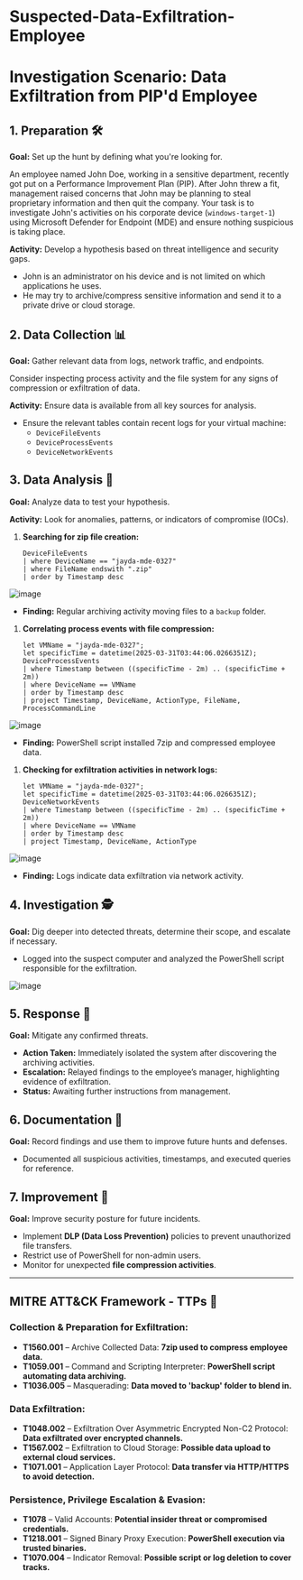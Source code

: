 # Suspected-Data-Exfiltration-Employee

# Investigation Scenario: Data Exfiltration from PIP'd Employee

## 1. Preparation 🛠️
**Goal:** Set up the hunt by defining what you're looking for.

An employee named John Doe, working in a sensitive department, recently got put on a Performance Improvement Plan (PIP). After John threw a fit, management raised concerns that John may be planning to steal proprietary information and then quit the company. Your task is to investigate John's activities on his corporate device (`windows-target-1`) using Microsoft Defender for Endpoint (MDE) and ensure nothing suspicious is taking place.

**Activity:** Develop a hypothesis based on threat intelligence and security gaps.
- John is an administrator on his device and is not limited on which applications he uses.
- He may try to archive/compress sensitive information and send it to a private drive or cloud storage.

## 2. Data Collection 📊
**Goal:** Gather relevant data from logs, network traffic, and endpoints.

Consider inspecting process activity and the file system for any signs of compression or exfiltration of data.

**Activity:** Ensure data is available from all key sources for analysis.
- Ensure the relevant tables contain recent logs for your virtual machine:
  - `DeviceFileEvents`
  - `DeviceProcessEvents`
  - `DeviceNetworkEvents`

## 3. Data Analysis 🔎
**Goal:** Analyze data to test your hypothesis.

**Activity:** Look for anomalies, patterns, or indicators of compromise (IOCs).
1. **Searching for zip file creation:**
   ```kusto
   DeviceFileEvents
   | where DeviceName == "jayda-mde-0327"
   | where FileName endswith ".zip"
   | order by Timestamp desc
   ```

![image](https://github.com/user-attachments/assets/208263b8-fbf5-43ea-a4de-0fd5f14a1d60)



   - **Finding:** Regular archiving activity moving files to a `backup` folder.

1. **Correlating process events with file compression:**
   ```kusto
   let VMName = "jayda-mde-0327";
   let specificTime = datetime(2025-03-31T03:44:06.0266351Z);
   DeviceProcessEvents
   | where Timestamp between ((specificTime - 2m) .. (specificTime + 2m))
   | where DeviceName == VMName
   | order by Timestamp desc
   | project Timestamp, DeviceName, ActionType, FileName, ProcessCommandLine
   ```

![image](https://github.com/user-attachments/assets/d49f237f-ce55-4704-a427-bb9f01221618)



   - **Finding:** PowerShell script installed 7zip and compressed employee data.

1. **Checking for exfiltration activities in network logs:**
   ```kusto
   let VMName = "jayda-mde-0327";
   let specificTime = datetime(2025-03-31T03:44:06.0266351Z);
   DeviceNetworkEvents
   | where Timestamp between ((specificTime - 2m) .. (specificTime + 2m))
   | where DeviceName == VMName
   | order by Timestamp desc
   | project Timestamp, DeviceName, ActionType
   ```

![image](https://github.com/user-attachments/assets/fb2935a6-823b-4915-8875-1eb1069038a3)



   - **Finding:** Logs indicate data exfiltration via network activity.

## 4. Investigation 🕵️
**Goal:** Dig deeper into detected threats, determine their scope, and escalate if necessary.

- Logged into the suspect computer and analyzed the PowerShell script responsible for the exfiltration.


![image](https://github.com/user-attachments/assets/5ec54f11-2bc1-45b3-b06f-3fb2ba1ce1a6)


## 5. Response 🚨
**Goal:** Mitigate any confirmed threats.

- **Action Taken:** Immediately isolated the system after discovering the archiving activities.
- **Escalation:** Relayed findings to the employee’s manager, highlighting evidence of exfiltration.
- **Status:** Awaiting further instructions from management.

## 6. Documentation 📝
**Goal:** Record findings and use them to improve future hunts and defenses.

- Documented all suspicious activities, timestamps, and executed queries for reference.

## 7. Improvement 🔄
**Goal:** Improve security posture for future incidents.

- Implement **DLP (Data Loss Prevention)** policies to prevent unauthorized file transfers.
- Restrict use of PowerShell for non-admin users.
- Monitor for unexpected **file compression activities**.

---

## MITRE ATT&CK Framework - TTPs 🏴
### **Collection & Preparation for Exfiltration:**
- **T1560.001** – Archive Collected Data: **7zip used to compress employee data.**
- **T1059.001** – Command and Scripting Interpreter: **PowerShell script automating data archiving.**
- **T1036.005** – Masquerading: **Data moved to 'backup' folder to blend in.**

### **Data Exfiltration:**
- **T1048.002** – Exfiltration Over Asymmetric Encrypted Non-C2 Protocol: **Data exfiltrated over encrypted channels.**
- **T1567.002** – Exfiltration to Cloud Storage: **Possible data upload to external cloud services.**
- **T1071.001** – Application Layer Protocol: **Data transfer via HTTP/HTTPS to avoid detection.**

### **Persistence, Privilege Escalation & Evasion:**
- **T1078** – Valid Accounts: **Potential insider threat or compromised credentials.**
- **T1218.001** – Signed Binary Proxy Execution: **PowerShell execution via trusted binaries.**
- **T1070.004** – Indicator Removal: **Possible script or log deletion to cover tracks.**

